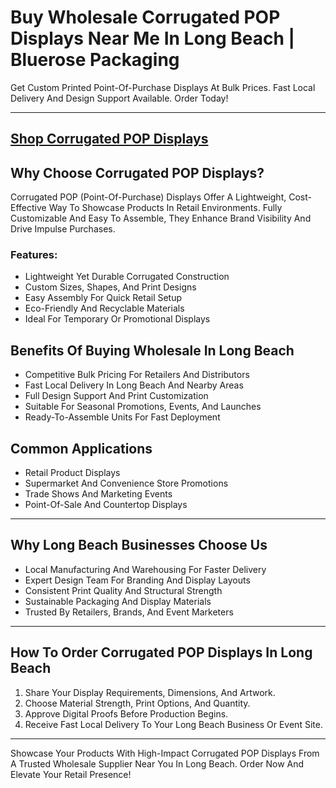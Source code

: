 # Buy Wholesale Corrugated POP Displays Near Me In Long Beach | Bluerose Packaging

Get Custom Printed Point-Of-Purchase Displays At Bulk Prices. Fast Local Delivery And Design Support Available. Order Today!

---
[Shop Corrugated POP Displays](https://www.bluerosepackaging.com/product/custom-corrugated-displays/)
---

## Why Choose Corrugated POP Displays?

Corrugated POP (Point-Of-Purchase) Displays Offer A Lightweight, Cost-Effective Way To Showcase Products In Retail Environments. Fully Customizable And Easy To Assemble, They Enhance Brand Visibility And Drive Impulse Purchases.

### Features:

- Lightweight Yet Durable Corrugated Construction  
- Custom Sizes, Shapes, And Print Designs  
- Easy Assembly For Quick Retail Setup  
- Eco-Friendly And Recyclable Materials  
- Ideal For Temporary Or Promotional Displays  

## Benefits Of Buying Wholesale In Long Beach

- Competitive Bulk Pricing For Retailers And Distributors  
- Fast Local Delivery In Long Beach And Nearby Areas  
- Full Design Support And Print Customization  
- Suitable For Seasonal Promotions, Events, And Launches  
- Ready-To-Assemble Units For Fast Deployment  

## Common Applications

- Retail Product Displays  
- Supermarket And Convenience Store Promotions  
- Trade Shows And Marketing Events  
- Point-Of-Sale And Countertop Displays  

---

## Why Long Beach Businesses Choose Us

- Local Manufacturing And Warehousing For Faster Delivery  
- Expert Design Team For Branding And Display Layouts  
- Consistent Print Quality And Structural Strength  
- Sustainable Packaging And Display Materials  
- Trusted By Retailers, Brands, And Event Marketers  

---

## How To Order Corrugated POP Displays In Long Beach

1. Share Your Display Requirements, Dimensions, And Artwork.  
2. Choose Material Strength, Print Options, And Quantity.  
3. Approve Digital Proofs Before Production Begins.  
4. Receive Fast Local Delivery To Your Long Beach Business Or Event Site.  

---

Showcase Your Products With High-Impact Corrugated POP Displays From A Trusted Wholesale Supplier Near You In Long Beach. Order Now And Elevate Your Retail Presence!

